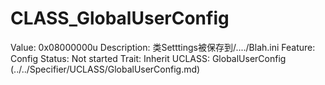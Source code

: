 # CLASS_GlobalUserConfig

Value: 0x08000000u
Description: 类Setttings被保存到<AppData>/..../Blah.ini
Feature: Config
Status: Not started
Trait: Inherit
UCLASS: GlobalUserConfig (../../Specifier/UCLASS/GlobalUserConfig.md)